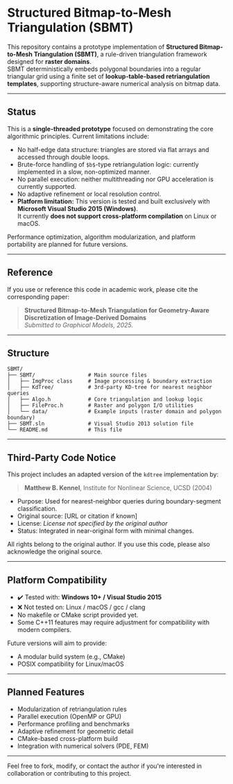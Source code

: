 # Structured Bitmap-to-Mesh Triangulation (SBMT)

This repository contains a prototype implementation of **Structured Bitmap-to-Mesh Triangulation (SBMT)**, a rule-driven triangulation framework designed for **raster domains**.  
SBMT deterministically embeds polygonal boundaries into a regular triangular grid using a finite set of **lookup-table-based retriangulation templates**, supporting structure-aware numerical analysis on bitmap data.

---

## Status

This is a **single-threaded prototype** focused on demonstrating the core algorithmic principles. Current limitations include:

- No half-edge data structure: triangles are stored via flat arrays and accessed through double loops.
- Brute-force handling of `$b$`-type retriangulation logic: currently implemented in a slow, non-optimized manner.
- No parallel execution: neither multithreading nor GPU acceleration is currently supported.
- No adaptive refinement or local resolution control.
- **Platform limitation:** This version is tested and built exclusively with **Microsoft Visual Studio 2015 (Windows)**.  
  It currently **does not support cross-platform compilation** on Linux or macOS.

Performance optimization, algorithm modularization, and platform portability are planned for future versions.

---

## Reference

If you use or reference this code in academic work, please cite the corresponding paper:

> **Structured Bitmap-to-Mesh Triangulation for Geometry-Aware Discretization of Image-Derived Domains**  
> _Submitted to Graphical Models, 2025._

---

## Structure

```
SBMT/
├── SBMT/                 # Main source files
│   ├── ImgProc class     # Image processing & boundary extraction
│   ├── KdTree/           # 3rd-party KD-tree for nearest neighbor queries
│   ├── Algo.h            # Core triangulation and lookup logic
│   ├── FileProc.h        # Raster and polygon I/O utilities
│   └── data/             # Example inputs (raster domain and polygon boundary)
├── SBMT.sln              # Visual Studio 2013 solution file
└── README.md             # This file
```

---

## Third-Party Code Notice

This project includes an adapted version of the `kdtree` implementation by:

> **Matthew B. Kennel**, Institute for Nonlinear Science, UCSD (2004)

- Purpose: Used for nearest-neighbor queries during boundary-segment classification.
- Original source: [URL or citation if known]
- License: *License not specified by the original author*
- Status: Integrated in near-original form with minimal changes.

All rights belong to the original author. If you use this code, please also acknowledge the original source.

---

## Platform Compatibility

- ✔️ Tested with: **Windows 10+ / Visual Studio 2015**
- ❌ Not tested on: Linux / macOS / gcc / clang
- No makefile or CMake script provided yet.
- Some C++11 features may require adjustment for compatibility with modern compilers.

Future versions will aim to provide:
- A modular build system (e.g., CMake)
- POSIX compatibility for Linux/macOS

---

## Planned Features

- Modularization of retriangulation rules
- Parallel execution (OpenMP or GPU)
- Performance profiling and benchmarks
- Adaptive refinement for geometric detail
- CMake-based cross-platform build
- Integration with numerical solvers (PDE, FEM)

---

Feel free to fork, modify, or contact the author if you're interested in collaboration or contributing to this project.
